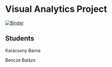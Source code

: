 # Visual Analytics Project
[![Binder](http://mybinder.org/badge.svg)](http://mybinder.org:/repo/himamis/va-lab-project)
## Students
Karácsony Barna

Bencze Balázs